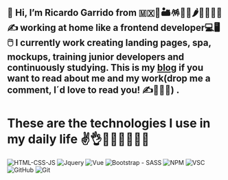 👋 Hi, I’m Ricardo Garrido from 🇲🇽🌵🏜️🪅🌮🌯🌶️🥑🤠👨‍🎓✍️ working at home like a frontend developer💻🖥️🖱️
I currently work creating landing pages, spa, mockups, training junior developers and continuously studying.
This is my [blog](https://medium.com/@Rych182) if you want to read about me and my work(drop me a comment, I´d love to read you! ✍️🤣😘💙) .
---
# These are the technologies I use in my daily life ✌️👌🫰🤟🖖🤜🫶🤝
![HTML-CSS-JS](https://yogendra.me/2017/07/20/migration-mania/html-js-css.png)
![Jquery](https://www.rnwmultimedia.edu.in/assets/img/icon/jquery.webp)
![Vue](https://cdn.shopify.com/s/files/1/0533/2089/files/vuejs-tutorial.png?v=1509471047)
![Bootstrap - SASS](https://mariohd.com/content/images/2019/05/bootstrap-sass.png)
![NPM](https://cdn-1.webcatalog.io/catalog/npm/npm-icon-filled-256.png?v=1714781189228)
![VSC](https://portapps.io/img/app/vscode.png)
![GitHub](https://github.gallerycdn.vsassets.io/extensions/github/classroom/0.0.4/1698939750205/Microsoft.VisualStudio.Services.Icons.Default)
![Git](https://ivangabriele.gallerycdn.vsassets.io/extensions/ivangabriele/vscode-git-add-and-commit/2.1.1/1563631289982/Microsoft.VisualStudio.Services.Icons.Default)


<!---
rych182/rych182 is a ✨ special ✨ repository because its `README.md` (this file) appears on your GitHub profile.
You can click the Preview link to take a look at your changes.
--->
